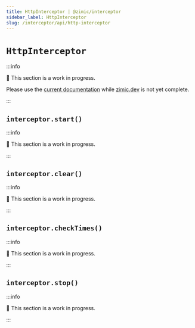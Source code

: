 ```yaml
---
title: HttpInterceptor | @zimic/interceptor
sidebar_label: HttpInterceptor
slug: /interceptor/api/http-interceptor
---
```


# `HttpInterceptor`

:::info

🚧 This section is a work in progress.

Please use the [current documentation](https://github.com/zimicjs/zimic/wiki) while [zimic.dev](/) is not yet complete.

:::

## `interceptor.start()`

:::info

🚧 This section is a work in progress.

:::

## `interceptor.clear()`

:::info

🚧 This section is a work in progress.

:::

## `interceptor.checkTimes()`

:::info

🚧 This section is a work in progress.

:::

## `interceptor.stop()`

:::info

🚧 This section is a work in progress.

:::
